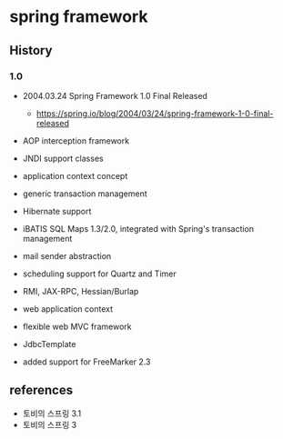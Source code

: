 # spring framework

## History
### 1.0
* 2004.03.24 Spring Framework 1.0 Final Released
  * https://spring.io/blog/2004/03/24/spring-framework-1-0-final-released

* AOP interception framework
* JNDI support classes
* application context concept
* generic transaction management
* Hibernate support
* iBATIS SQL Maps 1.3/2.0, integrated with Spring's transaction management
* mail sender abstraction
* scheduling support for Quartz and Timer
* RMI, JAX-RPC, Hessian/Burlap
* web application context
* flexible web MVC framework
* JdbcTemplate
* added support for FreeMarker 2.3

## references
* 토비의 스프링 3.1
* 토비의 스프링 3